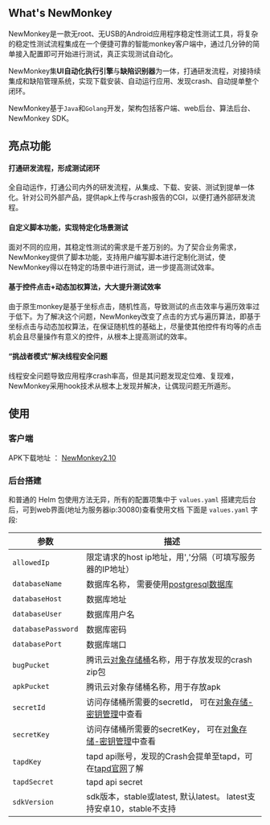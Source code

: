 ## What's NewMonkey
NewMonkey是一款无root、无USB的Android应用程序稳定性测试工具，将复杂的稳定性测试流程集成在一个便捷可靠的智能monkey客户端中，通过几分钟的简单接入配置即可开始进行测试，真正实现测试自动化。

NewMonkey集**UI自动化执行引擎**与**缺陷识别器**为一体，打通研发流程，对接持续集成和缺陷管理系统，实现下载安装、自动运行应用、发现crash、自动提单整个闭环。

NewMonkey基于`Java`和`Golang`开发，架构包括客户端、web后台、算法后台、NewMonkey SDK。

## 亮点功能

#### 打通研发流程，形成测试闭环

全自动运作，打通公司内外的研发流程，从集成、下载、安装、测试到提单一体化。针对公司外部产品，提供apk上传与crash报告的CGI，以便打通外部研发流程。

#### 自定义脚本功能，实现特定化场景测试

面对不同的应用，其稳定性测试的需求是千差万别的。为了契合业务需求，NewMonkey提供了脚本功能，支持用户编写脚本进行定制化测试，使NewMonkey得以在特定的场景中进行测试，进一步提高测试效率。

#### 基于控件点击+动态加权算法，大大提升测试效率

由于原生monkey是基于坐标点击，随机性高，导致测试的点击效率与遍历效率过于低下。为了解决这个问题，NewMonkey改变了点击的方式与遍历算法，即基于坐标点击与动态加权算法，在保证随机性的基础上，尽量使其他控件有均等的点击机会且尽量操作有意义的控件，从根本上提高测试的效率。

#### “挑战者模式”解决线程安全问题

线程安全问题导致应用程序crash率高，但是其问题发现定位难、复现难，NewMonkey采用hook技术从根本上发现并解决，让偶现问题无所遁形。

## 使用

### 客户端
APK下载地址 ： [NewMonkey2.10](https://monkeyapk-1253358381.cos.ap-guangzhou.myqcloud.com/NewMonkey_2.10.1.apk)

### 后台搭建
和普通的 Helm 包使用方法无异，所有的配置项集中于 `values.yaml`
搭建完后台后，可到web界面(地址为服务器ip:30080)查看使用文档
下面是 `values.yaml` 字段:


| 参数                       | 描述                       |
| ------------------------- | ------------------------- |
| `allowedIp`               | 限定请求的host ip地址，用','分隔（可填写服务器的IP地址） |
| `databaseName`            | 数据库名称， 需要使用[postgresql数据库](https://cloud.tencent.com/product/postgres)|
| `databaseHost`            | 数据库地址 |
| `databaseUser`            | 数据库用户名 |
| `databasePassword`        | 数据库密码    |
| `databasePort`            | 数据库端口    |
| `bugPucket`               | 腾讯云[对象存储桶](https://cloud.tencent.com/product/cos)名称，用于存放发现的crash zip包|
| `apkPucket`               | 腾讯云对象存储桶名称，用于存放apk        |
| `secretId`                | 访问存储桶所需要的secretId， 可在[对象存储-密钥管理](https://console.cloud.tencent.com/cos5/key)中查看 |
| `secretKey`               | 访问存储桶所需要的secretKey， 可在[对象存储-密钥管理](https://console.cloud.tencent.com/cos5/key)中查看 |
| `tapdKey`                 | tapd api账号，发现的Crash会提单至tapd，可在[tapd官网](https://www.tapd.cn/help/view#1120003271001002318)了解  |
| `tapdSecret`              | tapd api secret|
| `sdkVersion`              | sdk版本，stable或latest, 默认latest。 latest支持安卓10，stable不支持|